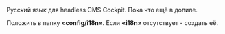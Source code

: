 Русский язык для headless CMS Cockpit. Пока что ещё в допиле. 

Положить в папку <b>«config/i18n»</b>. Если <b>«i18n»</b> отсутствует - создать её.

